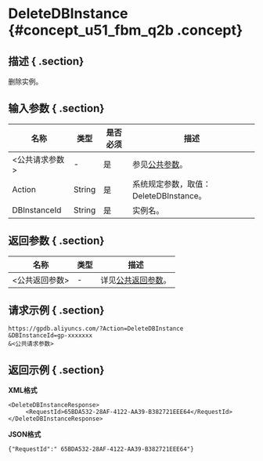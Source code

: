 # DeleteDBInstance {#concept_u51_fbm_q2b .concept}

## 描述 { .section}

删除实例。

## 输入参数 { .section}

|名称|类型|是否必须|描述|
|--|--|----|--|
|<公共请求参数\>|-|是|参见[公共参数](intl.zh-CN/API参考/公共参数.md#)。|
|Action|String|是|系统规定参数，取值：DeleteDBInstance。|
|DBInstanceId|String|是|实例名。|

## 返回参数 { .section}

|名称|**类型**|**描述**|
|--|------|------|
|<公共返回参数\>|-|详见[公共返回参数](intl.zh-CN/API参考/公共参数.md#section_apd_1rv_3bb)。|

## 请求示例 { .section}

```
https://gpdb.aliyuncs.com/?Action=DeleteDBInstance
&DBInstanceId=gp-xxxxxxx 
&<公共请求参数>

```

## 返回示例 { .section}

**XML格式**

```
<DeleteDBInstanceResponse>  
     <RequestId>65BDA532-28AF-4122-AA39-B382721EEE64</RequestId>
</DeleteDBInstanceResponse>
```

**JSON格式**

```
{"RequestId":" 65BDA532-28AF-4122-AA39-B382721EEE64"}
```

